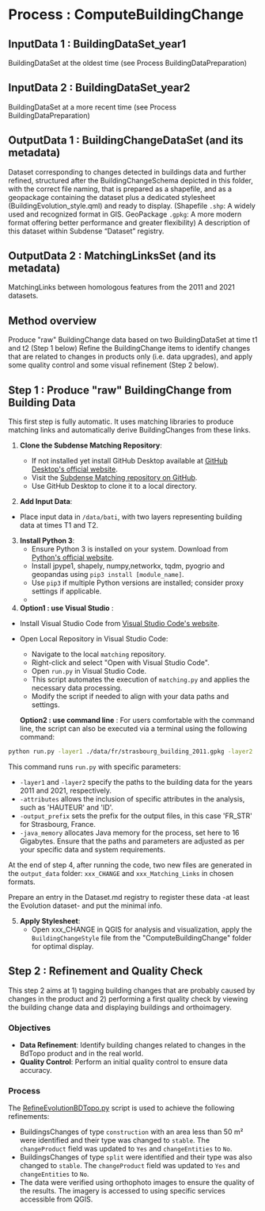 # Process : ComputeBuildingChange  

## InputData 1 : BuildingDataSet_year1
BuildingDataSet at the oldest time (see Process BuildingDataPreparation)
## InputData 2 : BuildingDataSet_year2 
BuildingDataSet at a more recent time (see Process BuildingDataPreparation)

## OutputData 1 : BuildingChangeDataSet  (and its metadata)
Dataset corresponding to changes detected in buildings data and further refined, structured after the BuildingChangeSchema depicted in this folder, with the correct file naming, that is prepared as a shapefile, and as a geopackage containing the dataset plus a dedicated stylesheet (BuildingEvolution_style.qml) and ready to display. (Shapefile `.shp`: A widely used and recognized format in GIS. GeoPackage `.gpkg`: A more modern format offering better performance and greater flexibility)
A description of this dataset within Subdense “Dataset” registry.

## OutputData 2 : MatchingLinksSet (and its metadata) 
MatchingLinks between homologous features from the 2011 and 2021 datasets. 

## Method overview

Produce "raw" BuildingChange data based on two BuildingDataSet at time t1 and t2 (Step 1 below) 
Refine the BuildingChange items to identify changes that are related to changes in products only (i.e. data upgrades), and apply some quality control and some visual refinement  (Step 2 below).

## Step 1 : Produce "raw" BuildingChange from Building Data

This first step is fully automatic. It uses matching libraries to produce matching links and automatically derive BuildingChanges from these links.

1. **Clone the Subdense Matching Repository**:
   - If not installed yet install GitHub Desktop available at [GitHub Desktop's official website](https://desktop.github.com/).
   - Visit the [Subdense Matching repository on GitHub](https://github.com/subdense/matching).
   - Use GitHub Desktop to clone it to a local directory.
  
 2. **Add Input Data**: 
   - Place input data in `/data/bati`, with two layers representing building data at times T1 and T2.

3. **Install Python 3**:
   - Ensure Python 3 is installed on your system. Download from [Python's official website](https://www.python.org/downloads/).
   - Install jpype1, shapely, numpy,networkx, tqdm, pyogrio and geopandas using `pip3 install [module_name]`.
   - Use `pip3` if multiple Python versions are installed; consider proxy settings if applicable.
   - 
4. **Option1 : use Visual Studio** :
 - Install Visual Studio Code from [Visual Studio Code's website](https://code.visualstudio.com/).
 - Open Local Repository in Visual Studio Code:
   - Navigate to the local `matching` repository.
   - Right-click and select "Open with Visual Studio Code".
   - Open `run.py` in Visual Studio Code.
   - This script automates the execution of `matching.py` and applies the necessary data processing.
   - Modify the script if needed to align with your data paths and settings.

   **Option2 : use command line** : 
   For users comfortable with the command line, the script can also be executed via a terminal using the following command:
```bash
python run.py -layer1 ./data/fr/strasbourg_building_2011.gpkg -layer2 ./data/fr/strasbourg_building_2021.gpkg -attributes '["HAUTEUR","ID"]' -output_prefix FR_STR -java_memory 16G
```
This command runs `run.py` with specific parameters:
- `-layer1` and `-layer2` specify the paths to the building data for the years 2011 and 2021, respectively.
- `-attributes` allows the inclusion of specific attributes in the analysis, such as 'HAUTEUR' and 'ID'.
- `-output_prefix` sets the prefix for the output files, in this case 'FR_STR' for Strasbourg, France.
- `-java_memory` allocates Java memory for the process, set here to 16 Gigabytes.
Ensure that the paths and parameters are adjusted as per your specific data and system requirements.

At the end of step 4, after running the code, two new files are generated in the `output_data` folder: `xxx_CHANGE` and `xxx_Matching_Links` in chosen formats.

Prepare an entry in the Dataset.md registry to register these data -at least the Evolution dataset- and put the minimal info. 

5. **Apply Stylesheet**:
   - Open xxx_CHANGE in QGIS for analysis and visualization, apply the `BuildingChangeStyle` file from the "ComputeBuildingChange" folder for optimal display.

## Step 2 : Refinement and Quality Check

This step 2 aims at 1) tagging building changes that are probably caused by changes in the product and 2) performing a first quality check by viewing the building change data and displaying buildings and orthoimagery. 

### Objectives

- **Data Refinement**: Identify building changes related to changes in the BdTopo product and in the real world.
- **Quality Control**: Perform an initial quality control to ensure data accuracy.

### Process
The [RefineEvolutionBDTopo.py](RefineEvolutionBDTopo.py) script is used to achieve the following refinements:

- BuildingsChanges of type `construction` with an area less than 50 m² were identified and their type was changed to `stable`. The `changeProduct` field was updated to `Yes` and `changeEntities` to `No`.
- BuildingsChanges of type `split` were identified and their type was also changed to `stable`. The `changeProduct` field was updated to `Yes` and `changeEntities` to `No`.
- The data were verified using orthophoto images to ensure the quality of the results. The imagery is accessed to using specific services accessible from QGIS. 




